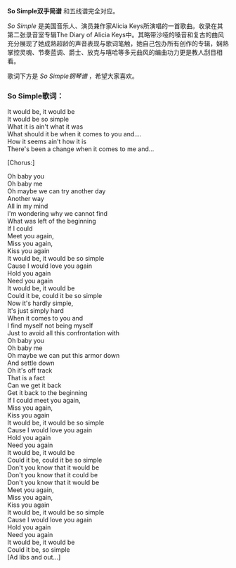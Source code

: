 

**So Simple双手简谱** 和五线谱完全对应。

_So Simple_ 是美国音乐人、演员兼作家Alicia Keys所演唱的一首歌曲。收录在其第二张录音室专辑The Diary of Alicia
Keys中。其略带沙哑的嗓音和复古的曲风充分展现了她成熟超龄的声音表现与歌词笔触，她自己包办所有创作的专辑，娴熟掌控灵魂、节奏蓝调、爵士、放克与嘻哈等多元曲风的编曲功力更是教人刮目相看。

歌词下方是 _So Simple钢琴谱_ ，希望大家喜欢。

### So Simple歌词：

It would be, it would be  
It would be so simple  
What it is ain't what it was  
What should it be when it comes to you and....  
How it seems ain't how it is  
There's been a change when it comes to me and...

[Chorus:]

Oh baby you  
Oh baby me  
Oh maybe we can try another day  
Another way  
All in my mind  
I'm wondering why we cannot find  
What was left of the beginning  
If I could  
Meet you again,  
Miss you again,  
Kiss you again  
It would be, it would be so simple  
Cause I would love you again  
Hold you again  
Need you again  
It would be, it would be  
Could it be, could it be so simple  
Now it's hardly simple,  
It's just simply hard  
When it comes to you and  
I find myself not being myself  
Just to avoid all this confrontation with  
Oh baby you  
Oh baby me  
Oh maybe we can put this armor down  
And settle down  
Oh it's off track  
That is a fact  
Can we get it back  
Get it back to the beginning  
If I could meet you again,  
Miss you again,  
Kiss you again  
It would be, it would be so simple  
Cause I would love you again  
Hold you again  
Need you again  
It would be, it would be  
Could it be, could it be so simple  
Don't you know that it would be  
Don't you know that it could be  
Don't you know that it would be  
Meet you again,  
Miss you again,  
Kiss you again  
It would be, it would be so simple  
Cause I would love you again  
Hold you again  
Need you again  
It would be, it would be  
Could it be, so simple  
[Ad libs and out...]

